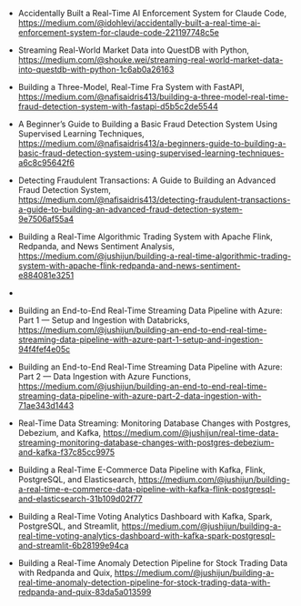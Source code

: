 

 - Accidentally Built a Real-Time AI Enforcement System for Claude Code, https://medium.com/@idohlevi/accidentally-built-a-real-time-ai-enforcement-system-for-claude-code-221197748c5e
 - Streaming Real-World Market Data into QuestDB with Python, https://medium.com/@shouke.wei/streaming-real-world-market-data-into-questdb-with-python-1c6ab0a26163
 -  Building a Three-Model, Real-Time Fra System with FastAPI, https://medium.com/@nafisaidris413/building-a-three-model-real-time-fraud-detection-system-with-fastapi-d5b5c2de5544
 -  A Beginner’s Guide to Building a Basic Fraud Detection System Using Supervised Learning Techniques, https://medium.com/@nafisaidris413/a-beginners-guide-to-building-a-basic-fraud-detection-system-using-supervised-learning-techniques-a6c8c95642f6
 -  Detecting Fraudulent Transactions: A Guide to Building an Advanced Fraud Detection System, https://medium.com/@nafisaidris413/detecting-fraudulent-transactions-a-guide-to-building-an-advanced-fraud-detection-system-9e7506af55a4
 -  Building a Real-Time Algorithmic Trading System with Apache Flink, Redpanda, and News Sentiment Analysis, https://medium.com/@jushijun/building-a-real-time-algorithmic-trading-system-with-apache-flink-redpanda-and-news-sentiment-e884081e3251
 -  
 
- Building an End-to-End Real-Time Streaming Data Pipeline with Azure: Part 1 — Setup and Ingestion with Databricks, https://medium.com/@jushijun/building-an-end-to-end-real-time-streaming-data-pipeline-with-azure-part-1-setup-and-ingestion-94f4fef4e05c
- Building an End-to-End Real-Time Streaming Data Pipeline with Azure: Part 2 — Data Ingestion with Azure Functions, https://medium.com/@jushijun/building-an-end-to-end-real-time-streaming-data-pipeline-with-azure-part-2-data-ingestion-with-71ae343d1443
- Real-Time Data Streaming: Monitoring Database Changes with Postgres, Debezium, and Kafka, https://medium.com/@jushijun/real-time-data-streaming-monitoring-database-changes-with-postgres-debezium-and-kafka-f37c85cc9975
- Building a Real-Time E-Commerce Data Pipeline with Kafka, Flink, PostgreSQL, and Elasticsearch, https://medium.com/@jushijun/building-a-real-time-e-commerce-data-pipeline-with-kafka-flink-postgresql-and-elasticsearch-31b109d02f77
- Building a Real-Time Voting Analytics Dashboard with Kafka, Spark, PostgreSQL, and Streamlit, https://medium.com/@jushijun/building-a-real-time-voting-analytics-dashboard-with-kafka-spark-postgresql-and-streamlit-6b28199e94ca
- Building a Real-Time Anomaly Detection Pipeline for Stock Trading Data with Redpanda and Quix, https://medium.com/@jushijun/building-a-real-time-anomaly-detection-pipeline-for-stock-trading-data-with-redpanda-and-quix-83da5a013599
